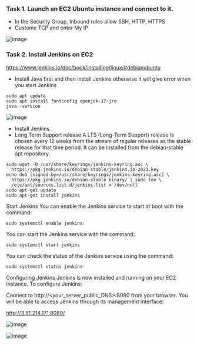 ### Task 1. Launch an EC2 Ubuntu instance and connect to it.
* In the Security Group, Inbound rules allow SSH, HTTP, HTTPS
* Custome TCP and enter My IP


![image](https://github.com/Asma09Akram/Jenkins/assets/124654068/4761a2a0-4aad-4978-a2e4-77da6db51bfe)

### Task 2. Install Jenkins on EC2

https://www.jenkins.io/doc/book/installing/linux/#debianubuntu
* Install Java first and then install Jenkins otherwise it will give error when you start Jenkins
  
```
sudo apt update
sudo apt install fontconfig openjdk-17-jre
java -version
```

![image](https://github.com/Asma09Akram/Jenkins/assets/124654068/2b4036d1-1ff3-44c9-b2a3-40a427387a6d)


* Install Jenkins
* Long Term Support release
A LTS (Long-Term Support) release is chosen every 12 weeks from the stream of regular releases as the stable release for that time period. It can be installed from the debian-stable apt repository.

```
sudo wget -O /usr/share/keyrings/jenkins-keyring.asc \
  https://pkg.jenkins.io/debian-stable/jenkins.io-2023.key
echo deb [signed-by=/usr/share/keyrings/jenkins-keyring.asc] \
  https://pkg.jenkins.io/debian-stable binary/ | sudo tee \
  /etc/apt/sources.list.d/jenkins.list > /dev/null
sudo apt-get update
sudo apt-get install jenkins

```


Start Jenkins
You can enable the Jenkins service to start at boot with the command:

```
sudo systemctl enable jenkins
```

You can start the Jenkins service with the command:
```
sudo systemctl start jenkins
```
You can check the status of the Jenkins service using the command:
```
sudo systemctl status jenkins

```

Configuring Jenkins
Jenkins is now installed and running on your EC2 instance. To configure Jenkins:

Connect to http://<your_server_public_DNS>:8080 from your browser. You will be able to access Jenkins through its management interface:

http://3.81.214.171:8080/


![image](https://github.com/Asma09Akram/Jenkins/assets/124654068/8f71dea9-29f0-4411-987b-37a66fc62a56)



![image](https://github.com/Asma09Akram/Jenkins/assets/124654068/355953bf-6439-42af-b0e0-317d04a61772)
